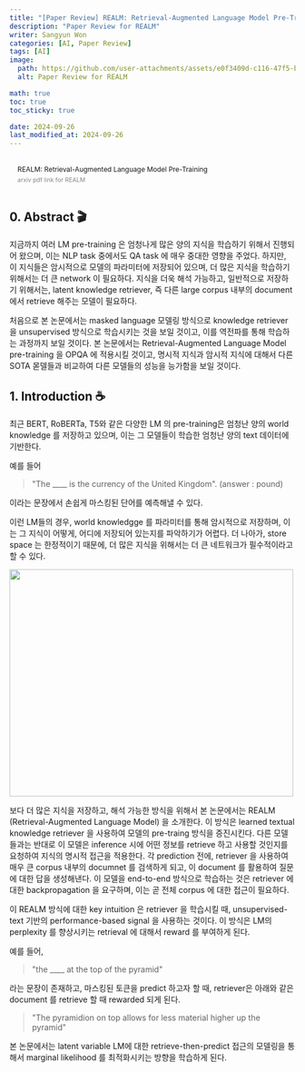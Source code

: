 ```yaml
---
title: "[Paper Review] REALM: Retrieval-Augmented Language Model Pre-Training"
description: "Paper Review for REALM"
writer: Sangyun Won
categories: [AI, Paper Review]
tags: [AI]
image:
  path: https://github.com/user-attachments/assets/e0f3409d-c116-47f5-bab3-0fc367d9e2cf
  alt: Paper Review for REALM

math: true
toc: true
toc_sticky: true

date: 2024-09-26
last_modified_at: 2024-09-26
---
```


<style>
  figure {
	margin: 1.25em 0;
	page-break-inside: avoid;
}
.bookmark {
	text-decoration: none;
	max-height: 8em;
	padding: 0;
	display: flex;
	width: 100%;
	align-items: stretch;
}

.bookmark-title {
	font-size: 0.85em;
	overflow: hidden;
	text-overflow: ellipsis;
	height: 1.75em;
	white-space: nowrap;
}

.bookmark-text {
	display: flex;
	flex-direction: column;
}

.bookmark-info {
	flex: 4 1 180px;
	padding: 12px 14px 14px;
	display: flex;
	flex-direction: column;
	justify-content: space-between;
}

.bookmark-description {
	color: rgba(55, 53, 47, 0.6);
	font-size: 0.75em;
	overflow: hidden;
	max-height: 4.5em;
	word-break: break-word;
}

.bookmark-href {
	font-size: 0.75em;
	margin-top: 0.25em;
}
</style>

<figure>
  <a href="https://arxiv.org/pdf/2002.08909" class="bookmark source">
    <div class="bookmark-info">
      <div class="bookmark-text">
        <div class="bookmark-title">REALM: Retrieval-Augmented Language Model Pre-Training</div>
        <div class="bookmark-description">arxiv pdf link for REALM</div>
      </div>
    </div>
  </a>
</figure>

## 0. Abstract 🎬
지금까지 여러 LM pre-training 은 엄청나게 많은 양의 지식을 학습하기 위해서 진행되어 왔으며, 이는 NLP task 중에서도 QA task 에 매우 중대한 영향을 주었다. 하지만, 이 지식들은 암시적으로 모델의 파라미터에 저장되어 있으며, 더 많은 지식을 학습하기 위해서는 더 큰 network 이 필요하다. 지식을 더욱 해석 가능하고, 일반적으로 저장하기 위해서는, latent knowledge retriever, 즉 다른 large corpus 내부의 document 에서 retrieve 해주는 모델이 필요하다. 

처음으로 본 논문에서는 masked language 모델링 방식으로 knowledge retriever 을 unsupervised 방식으로 학습시키는 것을 보일 것이고, 이를 역전파를 통해 학습하는 과정까지 보일 것이다. 본 논문에서는 Retrieval-Augmented Language Model pre-training 을 OPQA 에 적용시킬 것이고, 명시적 지식과 암시적 지식에 대해서 다른 SOTA 몯델들과 비교하여 다른 모델들의 성능을 능가함을 보일 것이다. 

## 1. Introduction ☕️
최근 BERT, RoBERTa, T5와 같은 다양한 LM 의 pre-training은 엄청난 양의 world knowledge 를 저장하고 있으며, 이는 그 모델들이 학습한 엄청난 양의 text 데이터에 기반한다. 

예를 들어
> "The ____ is the currency of the United Kingdom". (answer : pound)

이라는 문장에서 손쉽게 마스킹된 단어를 예측해낼 수 있다. 

이런 LM들의 경우, world knowledgge 를 파라미터를 통해 암시적으로 저장하며, 이는 그 지식이 어떻게, 어디에 저장되어 있는지를 파악하기가 어렵다. 더 나아가, store space 는 한정적이기 때문에, 더 많은 지식을 위해서는 더 큰 네트워크가 필수적이라고 할 수 있다. 

<img src="https://github.com/user-attachments/assets/e0f3409d-c116-47f5-bab3-0fc367d9e2cf" height="400px" width="500px">

보다 더 많은 지식을 저장하고, 해석 가능한 방식을 위해서 본 논문에서는 REALM (Retrieval-Augmented Language Model) 을 소개한다. 이 방식은 learned textual knowledge retriever 을 사용하여 모델의 pre-traing 방식을 증진시킨다. 다른 모델들과는 반대로 이 모델은 inference 시에 어떤 정보를 retrieve 하고 사용할 것인지를 요청하여 지식의 명시적 접근을 적용한다. 각 prediction 전에, retriever 을 사용하여 매우 큰 corpus 내부의 documnet 를 검색하게 되고, 이 document 를 활용하여 질문에 대한 답을 생성해낸다. 이 모델을 end-to-end 방식으로 학습하는 것은 retriever 에 대한 backpropagation 을 요구하며, 이는 곧 전체 corpus 에 대한 접근이 필요하다. 

이 REALM 방식에 대한 key intuition 은 retriever 을 학습시킬 때, unsupervised-text 기반의 performance-based signal 을 사용하는 것이다. 이 방식은 LM의 perplexity 를 향상시키는 retrieval 에 대해서 reward 를 부여하게 된다. 

예를 들어, 
> "the ____ at the top of the pyramid" 

라는 문장이 존재하고, 마스킹된 토큰을 predict 하고자 할 때, retriever은 아래와 같은 document 를 retrieve 할 때 rewarded 되게 된다. 

> "The pyramidion on top allows for less material higher up the pyramid"

본 논문에서는 latent variable LM에 대한 retrieve-then-predict 접근의 모델링을 통해서 marginal likelihood 를 최적화시키는 방향을 학습하게 된다. 